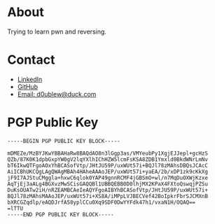 # About

Trying to learn pwn and reversing.

# Contact

- [LinkedIn](https://www.linkedin.com/in/williamwijaya02)
- [GitHub](https://github.com/d0UBleW)
- [Email: d0ublew@duck.com](mailto:d0ublew@duck.com)

# PGP Public Key

```text
-----BEGIN PGP PUBLIC KEY BLOCK-----

mDMEZe/MzBYJKwYBBAHaRw8BAQdAO8n3lGgp3as/VMYeubPy1XgjEJJepl+gcHzS
QZb/87K0K1dpbGxpYW0gV2lqYXlhIChHZW5lcmFsKSA8ZDB1Ymxld0BkdWNrLmNv
bT6IkwQTFgoAOxYhBCASofVtp/JHtJU59P/uxWUt57i+BQJl78zMAhsDBQsJCAcC
AiICBhUKCQgLAgQWAgMBAh4HAheAAAoJEP/uxWUt57i+yaEA/2b/xDP1zk9cKkXg
jF9I7AJStuCMggla+hxwC6qlok0YAP49gnnRCMF4jGBSmO+wl/n7MqDuOXWjKzxe
AqTjEj3aALg4BGXvzMwSCisGAQQBl1UBBQEBB0D0lhjMX2KPaX4FXtoQswqjPZSu
DuKsOUATw2iH/nRZEAMBCAeIeAQYFgoAIBYhBCASofVtp/JHtJU59P/uxWUt57i+
BQJl78zMAhsMAAoJEP/uxWUt57i+XS8A/iMPpLVJBECVef42BoIpkrFbrSJCMXnB
bXRCGZqdlp/eAQDJrfA58yplCCu0Xq9SDF0DwYYFdk47h1/vxaN1H/OQAQ==
=lTTU
-----END PGP PUBLIC KEY BLOCK-----
```
